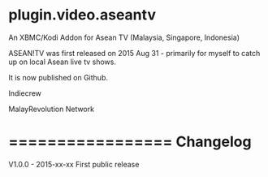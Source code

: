 plugin.video.aseantv
=================

An XBMC/Kodi Addon for Asean TV (Malaysia, Singapore, Indonesia)

ASEAN!TV was first released on 2015 Aug 31 - primarily for myself to catch up on local Asean live tv shows. 

It is now published on Github.

Indiecrew

MalayRevolution Network

=================
Changelog
=================

V1.0.0 - 2015-xx-xx
First public release
